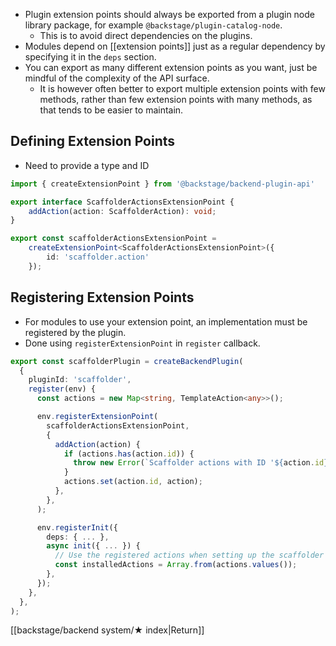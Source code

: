 - Plugin extension points should always be exported from a plugin node library package, for example `@backstage/plugin-catalog-node`.
	- This is to avoid direct dependencies on the plugins.
- Modules depend on [[extension points]] just as a regular dependency by specifying it in the `deps` section.
- You can export as many different extension points as you want, just be mindful of the complexity of the API surface.
	- It is however often better to export multiple extension points with few methods, rather than few extension points with many methods, as that tends to be easier to maintain.


## Defining Extension Points
- Need to provide a type and ID

```ts
import { createExtensionPoint } from '@backstage/backend-plugin-api'

export interface ScaffolderActionsExtensionPoint {
	addAction(action: ScaffolderAction): void;
}

export const scaffolderActionsExtensionPoint = 
	createExtensionPoint<ScaffolderActionsExtensionPoint>({
		id: 'scaffolder.action'
	});
```

## Registering Extension Points
- For modules to use your extension point, an implementation must be registered by the plugin.
- Done using `registerExtensionPoint` in `register` callback.

```ts
export const scaffolderPlugin = createBackendPlugin(
  {
    pluginId: 'scaffolder',
    register(env) {
      const actions = new Map<string, TemplateAction<any>>();

      env.registerExtensionPoint(
        scaffolderActionsExtensionPoint,
        {
          addAction(action) {
            if (actions.has(action.id)) {
              throw new Error(`Scaffolder actions with ID '${action.id}' has already been installed`);
            }
            actions.set(action.id, action);
          },
        },
      );

      env.registerInit({
        deps: { ... },
        async init({ ... }) {
          // Use the registered actions when setting up the scaffolder ...
          const installedActions = Array.from(actions.values());
        },
      });
    },
  },
);
```

[[backstage/backend system/★ index|Return]]